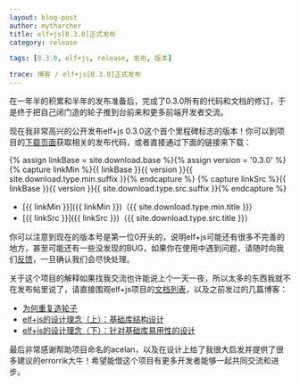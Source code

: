 ```yaml
---
layout: blog-post
author: mytharcher
title: elf+js[0.3.0]正式发布
category: release

tags: [0.3.0, elf+js, release, 发布, 版本]

trace: 博客 / elf+js[0.3.0]正式发布
---
```


在一年半的积累和半年的发布准备后，完成了0.3.0所有的代码和文档的修订，于是终于把自己闭门造的轮子推到台前来和更多前端开发者交流。

现在我非常高兴的公开发布elf+js 0.3.0这个首个里程碑标志的版本！你可以到项目的[下载页面](/downloads/)获取相关的发布代码，或者直接通过下面的链接来下载：

{% assign linkBase = site.download.base %}{% assign version = '0.3.0' %}
{% capture linkMin %}{{ linkBase }}{{ version }}{{ site.download.type.min.suffix }}{% endcapture %}
{% capture linkSrc %}{{ linkBase }}{{ version }}{{ site.download.type.src.suffix }}{% endcapture %}
* [{{ linkMin }}]({{ linkMin }})（{{ site.download.type.min.title }}）
* [{{ linkSrc }}]({{ linkSrc }})（{{ site.download.type.src.title }}）

你可以注意到现在的版本号是第一位0开头的，说明elf+js可能还有很多不完善的地方，甚至可能还有一些没发现的BUG，如果你在使用中遇到问题，请随时向我们<a title="elf+js bug反馈" href="/docs/support/bug-report.html">反馈</a>，一旦确认我们会尽快处理。

关于这个项目的解释如果找我交流也许能说上个一天一夜，所以太多的东西我就不在发布帖里说了，请直接围观elf+js项目的<a title="elf+js文档" href="/docs/">文档列表</a>，以及之前发过的几篇博客：

* [为何重复造轮子](/blog/posts/why-made-this-wheel.html)
* [elf+js的设计理念（上）：基础库结构设计](/blog/posts/design-concept-of-jslib.html)
* [elf+js的设计理念（下）：针对基础库易用性的设计](/blog/posts/design-concept-of-elf.html)

最后非常感谢帮助项目命名的acelan，以及在设计上给了我很大启发并提供了很多建议的errorrik大牛！希望能借这个项目有更多开发者能够一起共同交流和进步。